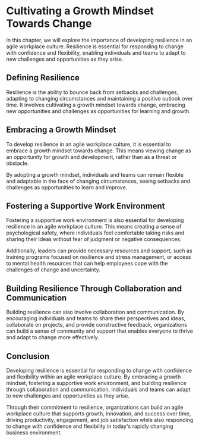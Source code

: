 # Cultivating a Growth Mindset Towards Change

In this chapter, we will explore the importance of developing resilience in an agile workplace culture. Resilience is essential for responding to change with confidence and flexibility, enabling individuals and teams to adapt to new challenges and opportunities as they arise.

Defining Resilience
-------------------

Resilience is the ability to bounce back from setbacks and challenges, adapting to changing circumstances and maintaining a positive outlook over time. It involves cultivating a growth mindset towards change, embracing new opportunities and challenges as opportunities for learning and growth.

Embracing a Growth Mindset
--------------------------

To develop resilience in an agile workplace culture, it is essential to embrace a growth mindset towards change. This means viewing change as an opportunity for growth and development, rather than as a threat or obstacle.

By adopting a growth mindset, individuals and teams can remain flexible and adaptable in the face of changing circumstances, seeing setbacks and challenges as opportunities to learn and improve.

Fostering a Supportive Work Environment
---------------------------------------

Fostering a supportive work environment is also essential for developing resilience in an agile workplace culture. This means creating a sense of psychological safety, where individuals feel comfortable taking risks and sharing their ideas without fear of judgment or negative consequences.

Additionally, leaders can provide necessary resources and support, such as training programs focused on resilience and stress management, or access to mental health resources that can help employees cope with the challenges of change and uncertainty.

Building Resilience Through Collaboration and Communication
-----------------------------------------------------------

Building resilience can also involve collaboration and communication. By encouraging individuals and teams to share their perspectives and ideas, collaborate on projects, and provide constructive feedback, organizations can build a sense of community and support that enables everyone to thrive and adapt to change more effectively.

Conclusion
----------

Developing resilience is essential for responding to change with confidence and flexibility within an agile workplace culture. By embracing a growth mindset, fostering a supportive work environment, and building resilience through collaboration and communication, individuals and teams can adapt to new challenges and opportunities as they arise.

Through their commitment to resilience, organizations can build an agile workplace culture that supports growth, innovation, and success over time, driving productivity, engagement, and job satisfaction while also responding to change with confidence and flexibility in today's rapidly changing business environment.



